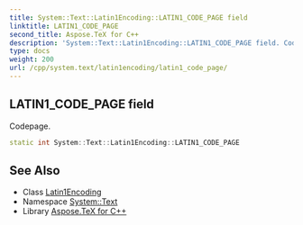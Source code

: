 ```yaml
---
title: System::Text::Latin1Encoding::LATIN1_CODE_PAGE field
linktitle: LATIN1_CODE_PAGE
second_title: Aspose.TeX for C++
description: 'System::Text::Latin1Encoding::LATIN1_CODE_PAGE field. Codepage in C++.'
type: docs
weight: 200
url: /cpp/system.text/latin1encoding/latin1_code_page/
---
```

## LATIN1_CODE_PAGE field


Codepage.

```cpp
static int System::Text::Latin1Encoding::LATIN1_CODE_PAGE
```

## See Also

* Class [Latin1Encoding](../)
* Namespace [System::Text](../../)
* Library [Aspose.TeX for C++](../../../)
